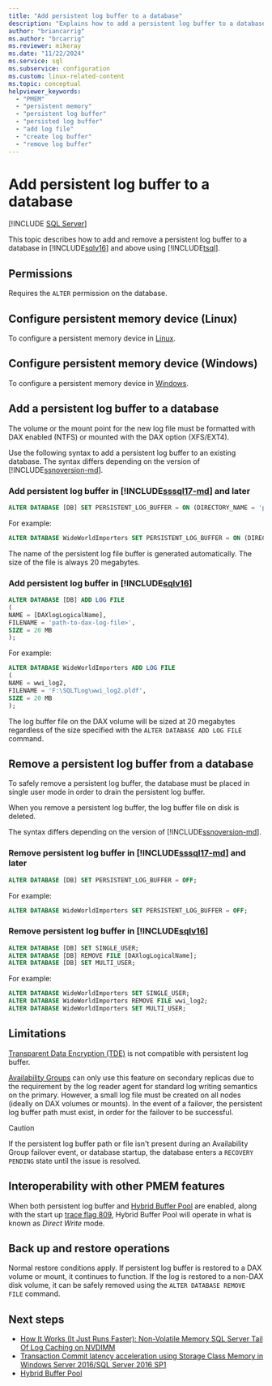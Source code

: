```yaml
---
title: "Add persistent log buffer to a database"
description: "Explains how to add a persistent log buffer to a database in SQL Server 2016 and later. Provides Transact SQL examples."
author: "briancarrig"
ms.author: "brcarrig"
ms.reviewer: mikeray
ms.date: "11/22/2024"
ms.service: sql
ms.subservice: configuration
ms.custom: linux-related-content
ms.topic: conceptual
helpviewer_keywords:
  - "PMEM"
  - "persistent memory"
  - "persistent log buffer"
  - "persisted log buffer"
  - "add log file"
  - "create log buffer"
  - "remove log buffer"
---
```


# Add persistent log buffer to a database

[!INCLUDE [SQL Server](../../includes/applies-to-version/sqlserver.md)]

This topic describes how to add and remove a persistent log buffer to a database in [!INCLUDE[sqlv16](../../includes/sssql16-md.md)] and above using [!INCLUDE[tsql](../../includes/tsql-md.md)].

## Permissions

Requires the `ALTER` permission on the database.

## Configure persistent memory device (Linux)

To configure a persistent memory device in [Linux](../../linux/sql-server-linux-configure-pmem.md).

## Configure persistent memory device (Windows)

To configure a persistent memory device in [Windows](../../database-engine/configure-windows/configure-persistent-memory.md).
  
## Add a persistent log buffer to a database

The volume or the mount point for the new log file must be formatted with DAX enabled (NTFS) or mounted with the DAX option (XFS/EXT4).

Use the following syntax to add a persistent log buffer to an existing database. The syntax differs depending on the version of [!INCLUDE[ssnoversion-md](../../includes/ssnoversion-md.md)].

### Add persistent log buffer in [!INCLUDE[sssql17-md](../../includes/sssql17-md.md)] and later

```sql
ALTER DATABASE [DB] SET PERSISTENT_LOG_BUFFER = ON (DIRECTORY_NAME = 'path-to-directory');
```

For example:

```sql
ALTER DATABASE WideWorldImporters SET PERSISTENT_LOG_BUFFER = ON (DIRECTORY_NAME = 'F:\SQLTLog');
```

The name of the persistent log file buffer is generated automatically. The size of the file is always 20 megabytes.

### Add persistent log buffer in [!INCLUDE[sqlv16](../../includes/sssql16-md.md)]

```sql
ALTER DATABASE [DB] ADD LOG FILE
(
NAME = [DAXlogLogicalName],
FILENAME = 'path-to-dax-log-file>',
SIZE = 20 MB
);
```

For example:

```sql
ALTER DATABASE WideWorldImporters ADD LOG FILE
(
NAME = wwi_log2, 
FILENAME = 'F:\SQLTLog\wwi_log2.pldf',
SIZE = 20 MB
);
```

The log buffer file on the DAX volume will be sized at 20 megabytes regardless of the size specified with the `ALTER DATABASE ADD LOG FILE` command.

## Remove a persistent log buffer from a database

To safely remove a persistent log buffer, the database must be placed in single user mode in order to drain the persistent log buffer.

When you remove a persistent log buffer, the log buffer file on disk is deleted.

The syntax differs depending on the version of [!INCLUDE[ssnoversion-md](../../includes/ssnoversion-md.md)].

### Remove persistent log buffer in [!INCLUDE[sssql17-md](../../includes/sssql17-md.md)] and later

```sql
ALTER DATABASE [DB] SET PERSISTENT_LOG_BUFFER = OFF;
```

For example:

```sql
ALTER DATABASE WideWorldImporters SET PERSISTENT_LOG_BUFFER = OFF;
```

### Remove persistent log buffer in [!INCLUDE[sqlv16](../../includes/sssql16-md.md)]

```sql
ALTER DATABASE [DB] SET SINGLE_USER;
ALTER DATABASE [DB] REMOVE FILE [DAXlogLogicalName];
ALTER DATABASE [DB] SET MULTI_USER;
```

For example:

```sql
ALTER DATABASE WideWorldImporters SET SINGLE_USER;
ALTER DATABASE WideWorldImporters REMOVE FILE wwi_log2;
ALTER DATABASE WideWorldImporters SET MULTI_USER;
```

## Limitations

[Transparent Data Encryption (TDE)](../security/encryption/transparent-data-encryption.md) is not compatible with persistent log buffer.

[Availability Groups](../../t-sql/statements/create-availability-group-transact-sql.md) can only use this feature on secondary replicas due to the requirement by the log reader agent for standard log writing semantics on the primary. However, a small log file must be created on all nodes (ideally on DAX volumes or mounts). In the event of a failover, the persistent log buffer path must exist, in order for the failover to be successful.

> [!CAUTION]
> If the persistent log buffer path or file isn't present during an Availability Group failover event, or database startup, the database enters a `RECOVERY PENDING` state until the issue is resolved.

## Interoperability with other PMEM features

When both persistent log buffer and [Hybrid Buffer Pool](../../database-engine/configure-windows/hybrid-buffer-pool.md) are enabled, along with the start up [trace flag 809](../../t-sql/database-console-commands/dbcc-traceon-trace-flags-transact-sql.md), Hybrid Buffer Pool will operate in what is known as _Direct Write_ mode.

## Back up and restore operations

Normal restore conditions apply. If persistent log buffer is restored to a DAX volume or mount, it continues to function. If the log is restored to a non-DAX disk volume, it can be safely removed using the `ALTER DATABASE REMOVE FILE` command.

## Next steps

- [How It Works (It Just Runs Faster): Non-Volatile Memory SQL Server Tail Of Log Caching on NVDIMM](https://techcommunity.microsoft.com/t5/sql-server-blog/how-it-works-it-just-runs-faster-non-volatile-memory-sql-server/ba-p/3209699)
- [Transaction Commit latency acceleration using Storage Class Memory in Windows Server 2016/SQL Server 2016 SP1](https://techcommunity.microsoft.com/t5/sql-server-blog/transaction-commit-latency-acceleration-using-storage-class/ba-p/384995)
- [Hybrid Buffer Pool](../../database-engine/configure-windows/hybrid-buffer-pool.md)
